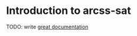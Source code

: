 # Introduction to arcss-sat

TODO: write [great documentation](http://jacobian.org/writing/what-to-write/)
